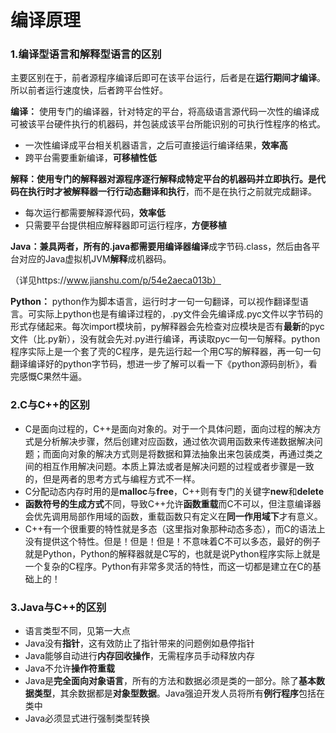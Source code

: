 # 编译原理

### 1.编译型语言和解释型语言的区别

主要区别在于，前者源程序编译后即可在该平台运行，后者是在**运行期间才编译**。所以前者运行速度快，后者跨平台性好。

**编译：** 使用专门的编译器，针对特定的平台，将高级语言源代码一次性的编译成可被该平台硬件执行的机器码，并包装成该平台所能识别的可执行性程序的格式。

- 一次性编译成平台相关机器语言，之后可直接运行编译结果，**效率高**
- 跨平台需要重新编译，**可移植性低**

**解释：**使用专门的解释器对源程序逐行解释成特定平台的机器码并立即执行。是代码在**执行时才被解释器一行行动态翻译和执行**，而不是在执行之前就完成翻译。

- 每次运行都需要解释源代码，**效率低**
- 只需要平台提供相应解释器即可运行程序，**方便移植**

**Java：**兼具两者，所有的.java都需要用编译器**编译**成字节码.class，然后由各平台对应的Java虚拟机JVM**解释**成机器码。

（详见https://www.jianshu.com/p/54e2aeca013b）

**Python：** python作为脚本语言，运行时才一句一句翻译，可以视作翻译型语言。可实际上python也是有编译过程的，.py文件会先编译成.pyc文件以字节码的形式存储起来。每次import模块前，py解释器会先检查对应模块是否有**最新**的pyc文件（比.py新），没有就会先对.py进行编译，再读取pyc一句一句解释。python程序实际上是一个套了壳的C程序，是先运行起一个用C写的解释器，再一句一句翻译编译好的python字节码，想进一步了解可以看一下《python源码剖析》，看完感慨C果然牛逼。

### 2.C与C++的区别

- C是面向过程的，C++是面向对象的。对于一个具体问题，面向过程的解决方式是分析解决步骤，然后创建对应函数，通过依次调用函数来传递数据解决问题；而面向对象的解决方式则是将数据和算法抽象出来包装成类，再通过类之间的相互作用解决问题。本质上算法或者是解决问题的过程或者步骤是一致的，但是两者的思考方式与编程方式不一样。
- C分配动态内存时用的是**malloc**与**free**，C++则有专门的关键字**new**和**delete**
- **函数符号的生成方式**不同，导致C++允许**函数重载**而C不可以，但注意编译器会优先调用局部作用域的函数，重载函数只有定义在**同一作用域下**才有意义。
- C++有一个很重要的特性就是多态（这里指对象那种动态多态），而C的语法上没有提供这个特性。但是！但是！但是！不意味着C不可以多态，最好的例子就是Python，Python的解释器就是C写的，也就是说Python程序实际上就是一个复杂的C程序。Python有非常多灵活的特性，而这一切都是建立在C的基础上的！


### 3.Java与C++的区别

- 语言类型不同，见第一大点
- Java没有**指针**，这有效防止了指针带来的问题例如悬停指针
- Java能够自动进行**内存回收操作**，无需程序员手动释放内存
- Java不允许**操作符重载**
- Java是**完全面向对象语言**，所有的方法和数据必须是类的一部分。除了**基本数据类型**，其余数据都是**对象型数据**。Java强迫开发人员将所有**例行程序**包括在类中
- Java必须显式进行强制类型转换

